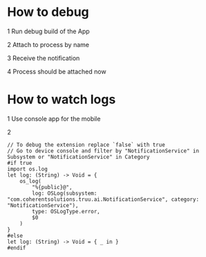 # How to debug

1 Run debug build of the App

2 Attach to process by name

3 Receive the notification

4 Process should be attached now

# How to watch logs

1 Use console app for the mobile

2 
```
// To debug the extension replace `false` with true
// Go to device console and filter by "NotificationService" in Subsystem or "NotificationService" in Category
#if true
import os.log
let log: (String) -> Void = {
    os_log(
        "%{public}@",
        log: OSLog(subsystem: "com.coherentsolutions.truu.ai.NotificationService", category: "NotificationService"),
        type: OSLogType.error,
        $0
    )
}
#else
let log: (String) -> Void = { _ in }
#endif
```

